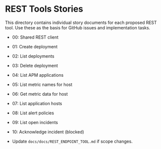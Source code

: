 # REST Tools Stories

This directory contains individual story documents for each proposed REST tool. Use these as the basis for GitHub issues and implementation tasks.

- 00: Shared REST client
- 01: Create deployment
- 02: List deployments
- 03: Delete deployment
- 04: List APM applications
- 05: List metric names for host
- 06: Get metric data for host
- 07: List application hosts
- 08: List alert policies
- 09: List open incidents
- 10: Acknowledge incident (blocked)

- Update `docs/docs/REST_ENDPOINT_TOOL.md` if scope changes.
